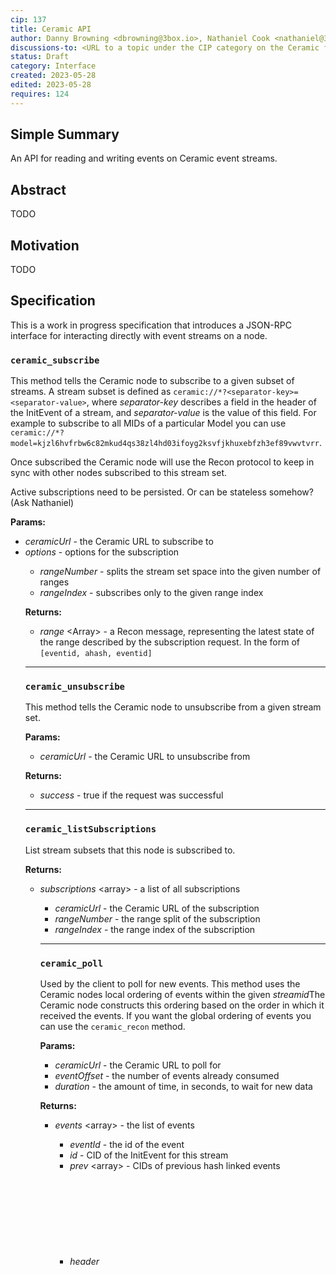 ```yaml
---
cip: 137
title: Ceramic API
author: Danny Browning <dbrowning@3box.io>, Nathaniel Cook <nathaniel@3box.io>, Aaron Goldman <aaron@3box.io>, Joel Thorstensson <joel@3box.io>
discussions-to: <URL to a topic under the CIP category on the Ceramic forum: https://forum.ceramic.network/c/cips>
status: Draft
category: Interface
created: 2023-05-28
edited: 2023-05-28
requires: 124
---
```



## Simple Summary
<!--Provide a simplified and layman-accessible explanation of the CIP.-->
An API for reading and writing events on Ceramic event streams.


## Abstract
<!--A short (~200 word) description of the technical issue being addressed.-->
TODO


## Motivation
<!--Motivation is critical for CIPs that want to change the Ceramic protocol. It should clearly explain why the existing protocol specification is inadequate to address the problem that the CIP solves. CIP submissions without sufficient motivation may be rejected outright.-->
TODO


## Specification
<!--The technical specification should describe the syntax and semantics of any new feature.-->

This is a work in progress specification that introduces a JSON-RPC interface for interacting directly with event streams on a node.



### `ceramic_subscribe`

This method tells the Ceramic node to subscribe to a given subset of streams. A stream subset is defined as `ceramic://*?<separator-key>=<separator-value>`, where *separator-key* describes a field in the header of the InitEvent of a stream,  and *separator-value* is the value of this field. For example to subscribe to all MIDs of a particular Model you can use `ceramic://*?model=kjzl6hvfrbw6c82mkud4qs38zl4hd03ifoyg2ksvfjkhuxebfzh3ef89vwvtvrr`.

Once subscribed the Ceramic node will use the Recon protocol to keep in sync with other nodes subscribed to this stream set.

Active subscriptions need to be persisted. Or can be stateless somehow? (Ask Nathaniel)

**Params:**

- *ceramicUrl* <string> - the Ceramic URL to subscribe to
- *options* <object> - options for the subscription
    - *rangeNumber* <integer> - splits the stream set space into the given number of ranges
    - *rangeIndex* <integer> - subscribes only to the given range index

**Returns:**

- *range* <Array<string>> - a Recon message, representing the latest state of the range described by the subscription request. In the form of `[eventid, ahash, eventid]`

---

### `ceramic_unsubscribe`

This method tells the Ceramic node to unsubscribe from a given stream set.

**Params:**

- *ceramicUrl* <string> - the Ceramic URL to unsubscribe from

**Returns:**

- *success* <boolean> - true if the request was successful

---

### `ceramic_listSubscriptions`

List stream subsets that this node is subscribed to.

**Returns:**

* *subscriptions* <array<object>> - a list of all subscriptions
  * *ceramicUrl* <string> - the Ceramic URL of the subscription
  * *rangeNumber* <integer> - the range split of the subscription
  * *rangeIndex* <integer> - the range index of the subscription

---

### `ceramic_poll`

Used by the client to poll for new events. This method uses the Ceramic nodes local ordering of events within the given *streamid*The Ceramic node constructs this ordering based on the order in which it received the events. If you want the global ordering of events you can use the `ceramic_recon` method.

**Params:**

- *ceramicUrl* <string> - the Ceramic URL to poll for
- *eventOffset* <integer> - the number of events already consumed
- *duration* <integer> - the amount of time, in seconds, to wait for new data

**Returns:**

- *events* <array<object>> - the list of events
    - *eventId* <string> - the id of the event
    - *id* <string> - CID of the InitEvent for this stream
    - *prev* <array<string>> - CIDs of previous hash linked events
    - *header* <object> - header for the event
    - *data* <object> - the data of the event
    - *timestamp* <integer> - the unixtime this event was timestamped (if it has been)
- *eventOffset* <integer> - the number of events consumed

---

### `ceramic_recon`

Interact with the Ceramic node using the Recon protocol directly. This allows you to have greater control over the data you consume, but you have to be able to run the Recon algorithm client side.

**Params:**

- *reconRange* <Array<string>> - a Recon message, *`[eventid or ahash]`*

**Returns:**

- *reconRange* <Array<string>> - a Recon message, *`[eventid or ahash]`*

---

### `ceramic_reconPoll`

Same as `ceramic_recon`, but waits for *duration* amount of time in case any new events arrives at the node during this time.

**Params:**

- *reconRange* <Array<string>> - a Recon message, *`[eventid or ahash]`*
- *duration* <integer> - the amount of time, in seconds, to wait for new data

**Returns:**

- *reconRange* <Array<string>> - a Recon message, *`[eventid or ahash]`*

---

### `ceramic_getRawEvents`

Get the raw IPLD data of a set of events given an array of eventids.

**Params:**

- *[eventid]* <array<string>> - the events to fetch

**Returns:**

- *events* <string> - a base64 encoded CAR file containing the events

---

### `ceramic_addRawEvent`

Add an event to a stream.

**Params:**

- *event* <string> - a base64 encoded CAR file containing the event

**Returns:**

- *success* <boolean> - true if the event was added correctly

---

### `ceramic_addEvent`

Convenience method for adding an event by only submitting a JWT.

Only possible once we’ve migrated to use *Varsig* and can create events as plain signed JWTs.

**Params:**

- *event* <string> - a jwt containing the event

**Returns:**

- *success* <boolean> - true if the event was added correctly


## Rationale
<!--The rationale fleshes out the specification by describing what motivated the design and why particular design decisions were made. It should describe alternate designs that were considered and related work, e.g. how the feature is supported in other languages. The rationale may also provide evidence of consensus within the community, and should discuss important objections or concerns raised during discussion.-->
TODO


## Backwards Compatibility
<!--All CIPs that introduce backwards incompatibilities must include a section describing these incompatibilities and their severity. The CIP must explain how the author proposes to deal with these incompatibilities. CIP submissions without a sufficient backwards compatibility section may be rejected outright.-->
TODO


## Implementation
<!--The implementations must be completed before any CIP is given status "Final", but it need not be completed before the CIP is accepted.-->
TODO


## Security Considerations
<!--All CIPs must contain a section that discusses the security implications/considerations relevant to the proposed change. Include information that might be important for security discussions, surfaces risks and can be used throughout the life cycle of the proposal. E.g. include security-relevant design decisions, concerns, important discussions, implementation-specific guidance and pitfalls, an outline of threats and risks and how they are being addressed. CIP submissions missing the "Security Considerations" section will be rejected. An CIP cannot proceed to status "Final" without a Security Considerations discussion deemed sufficient by the reviewers.-->
TODO


## Copyright
Copyright and related rights waived via [CC0](https://creativecommons.org/publicdomain/zero/1.0/).
